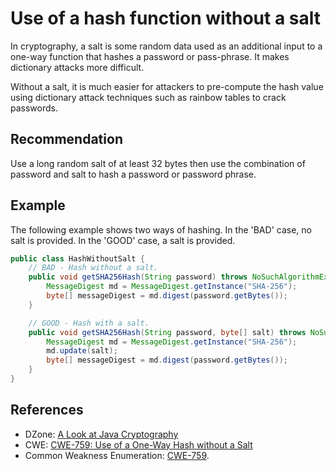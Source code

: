 # Use of a hash function without a salt
In cryptography, a salt is some random data used as an additional input to a one-way function that hashes a password or pass-phrase. It makes dictionary attacks more difficult.

Without a salt, it is much easier for attackers to pre-compute the hash value using dictionary attack techniques such as rainbow tables to crack passwords.


## Recommendation
Use a long random salt of at least 32 bytes then use the combination of password and salt to hash a password or password phrase.


## Example
The following example shows two ways of hashing. In the 'BAD' case, no salt is provided. In the 'GOOD' case, a salt is provided.


```java
public class HashWithoutSalt {
	// BAD - Hash without a salt.
	public void getSHA256Hash(String password) throws NoSuchAlgorithmException {
		MessageDigest md = MessageDigest.getInstance("SHA-256");
		byte[] messageDigest = md.digest(password.getBytes());
	}

	// GOOD - Hash with a salt.
	public void getSHA256Hash(String password, byte[] salt) throws NoSuchAlgorithmException {
		MessageDigest md = MessageDigest.getInstance("SHA-256");
		md.update(salt);
		byte[] messageDigest = md.digest(password.getBytes());
	}
}
```

## References
* DZone: [A Look at Java Cryptography](https://dzone.com/articles/a-look-at-java-cryptography)
* CWE: [CWE-759: Use of a One-Way Hash without a Salt](https://cwe.mitre.org/data/definitions/759.html)
* Common Weakness Enumeration: [CWE-759](https://cwe.mitre.org/data/definitions/759.html).
